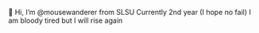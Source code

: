 👋 Hi, I’m @mousewanderer from SLSU
Currently 2nd year (I hope no fail)
I am bloody tired but I will rise again
<!---
mousewanderer/mousewanderer is a ✨ special ✨ repository because its `README.md` (this file) appears on your GitHub profile.
You can click the Preview link to take a look at your changes.
--->
